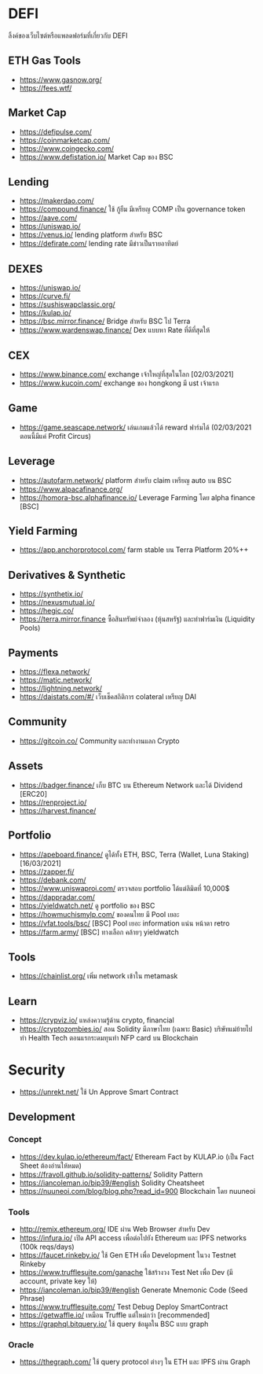 # DEFI
ลิ้งค์ของเว็บไซต์หรือแพลดฟอร์มที่เกี่ยวกับ DEFI

## ETH Gas Tools
- https://www.gasnow.org/
- https://fees.wtf/

## Market Cap
- https://defipulse.com/
- https://coinmarketcap.com/
- https://www.coingecko.com/
- https://www.defistation.io/ Market Cap ของ BSC

## Lending
- https://makerdao.com/
- https://compound.finance/ ใช้ กู้ยืม มีเหรียญ COMP เป็น governance token
- https://aave.com/
- https://uniswap.io/
- https://venus.io/ lending platform สำหรับ BSC
- https://defirate.com/ lending rate มีข่าวเป็นรายอาทิตย์

## DEXES
- https://uniswap.io/
- https://curve.fi/
- https://sushiswapclassic.org/
- https://kulap.io/
- https://bsc.mirror.finance/ Bridge สำหรับ BSC ไป Terra
- https://www.wardenswap.finance/ Dex แบบหา Rate ที่ดีที่สุดให้

## CEX
- https://www.binance.com/ exchange เจ้าใหญ่ที่สุดในโลก [02/03/2021]
- https://www.kucoin.com/ exchange ของ hongkong มี ust เจ้าแรก

## Game
- https://game.seascape.network/ เล่นเกมแล้วได้ reward ฟาร์มได้ (02/03/2021 ตอนนี้มีแค่ Profit Circus)

## Leverage
- https://autofarm.network/ platform สำหรับ claim เหรียญ auto บน BSC
- https://www.alpacafinance.org/ 
- https://homora-bsc.alphafinance.io/  Leverage Farming โดย alpha finance [BSC]

## Yield Farming
- https://app.anchorprotocol.com/ farm stable บน Terra Platform 20%++

## Derivatives & Synthetic
- https://synthetix.io/
- https://nexusmutual.io/
- https://hegic.co/
- https://terra.mirror.finance ซื้อสินทรัพย์จำลอง (หุ้นสหรัฐ) และทำฟาร์มเงิน (Liquidity Pools)

## Payments
- https://flexa.network/
- https://matic.network/
- https://lightning.network/
- https://daistats.com/#/ เว็บเช็คสถิติการ colateral เหรียญ DAI

## Community
- https://gitcoin.co/ Community และทำงานแลก Crypto

## Assets
- https://badger.finance/ เก็บ BTC บน Ethereum Network และได้ Dividend [ERC20]
- https://renproject.io/
- https://harvest.finance/

## Portfolio
- https://apeboard.finance/ ดูได้ทั้ง ETH, BSC, Terra (Wallet, Luna Staking) [16/03/2021]
- https://zapper.fi/
- https://debank.com/
- https://www.uniswaproi.com/ ตรวจสอบ portfolio ได้แต่ลิมิตที่ 10,000$
- https://dappradar.com/
- https://yieldwatch.net/ ดู portfolio ของ BSC
- https://howmuchismylp.com/ ของคนไทย มี Pool เยอะ
- https://vfat.tools/bsc/ [BSC] Pool เยอะ information แน่น หน้าตา retro
- https://farm.army/ [BSC] ทางเลือก คล้ายๆ yieldwatch

## Tools 
- https://chainlist.org/ เพิ่ม network เข้าใน metamask

## Learn
- https://crypviz.io/ แหล่งความรู้ด้าน crypto, financial
- https://cryptozombies.io/ สอน Solidity มีภาษาไทย (เฉพาะ Basic) บริษัทแม่ย้ายไปทำ Health Tech ตอนแรกระดมทุนทำ NFP card บน Blockchain

# Security
- https://unrekt.net/ ใช้ Un Approve Smart Contract

## Development
### Concept
- https://dev.kulap.io/ethereum/fact/ Etheream Fact by KULAP.io (เป็น Fact Sheet ต้องอ่านให้หมด)
- https://fravoll.github.io/solidity-patterns/ Solidity Pattern
- https://iancoleman.io/bip39/#english Solidity Cheatsheet
- https://nuuneoi.com/blog/blog.php?read_id=900 Blockchain โดย nuuneoi

### Tools
- http://remix.ethereum.org/ IDE ผ่าน Web Browser สำหรับ Dev
- https://infura.io/ เปิด API access เพื่อต่อไปยัง Ethereum และ IPFS networks (100k reqs/days)
- https://faucet.rinkeby.io/ ใช้ Gen ETH เพื่อ Development ในวง Testnet Rinkeby
- https://www.trufflesuite.com/ganache ใข้สร้างวง Test Net เพื่อ Dev (มี account, private key ให้)
- https://iancoleman.io/bip39/#english Generate Mnemonic Code (Seed Phrase)
- https://www.trufflesuite.com/ Test Debug Deploy SmartContract
- https://getwaffle.io/ เหมือน Truffle แต่ใหม่กว่า [recommended]
- https://graphql.bitquery.io/ ใช้ query ข้อมูลใน BSC แบบ graph

### Oracle
- https://thegraph.com/ ใช้ query protocol ต่างๆ ใน ETH และ IPFS ผ่าน Graph